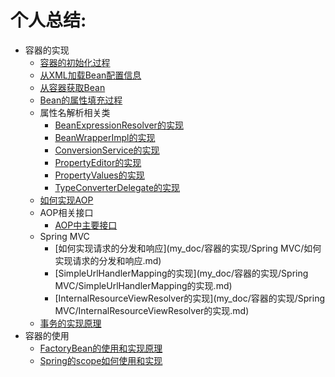 # 个人总结:

- 容器的实现
  - [容器的初始化过程](my_doc/容器的实现/容器的初始化过程.md)
  - [从XML加载Bean配置信息](my_doc/容器的实现/从XML加载Bean配置信息.md)
  - [从容器获取Bean](my_doc/容器的实现/从容器获取Bean.md)
  - [Bean的属性填充过程](my_doc/容器的实现/Bean的属性填充过程.md)
  - 属性名解析相关类
    - [BeanExpressionResolver的实现](my_doc/容器的实现/属性名解析相关类/BeanExpressionResolver的实现.md)
    - [BeanWrapperImpl的实现](my_doc/容器的实现/属性名解析相关类/BeanWrapperImpl的实现.md)
    - [ConversionService的实现](my_doc/容器的实现/属性名解析相关类/ConversionService的实现.md)
    - [PropertyEditor的实现](my_doc/容器的实现/属性名解析相关类/PropertyEditor的实现.md)
    - [PropertyValues的实现](my_doc/容器的实现/属性名解析相关类/PropertyValues的实现.md)
    - [TypeConverterDelegate的实现](my_doc/容器的实现/属性名解析相关类/TypeConverterDelegate的实现.md)
  - [如何实现AOP](my_doc/容器的实现/如何实现AOP.md)
  - AOP相关接口
    - [AOP中主要接口](my_doc/容器的实现/AOP相关接口/AOP中主要接口.md)
  - Spring MVC
    - [如何实现请求的分发和响应](my_doc/容器的实现/Spring MVC/如何实现请求的分发和响应.md)
    - [SimpleUrlHandlerMapping的实现](my_doc/容器的实现/Spring MVC/SimpleUrlHandlerMapping的实现.md)
    - [InternalResourceViewResolver的实现](my_doc/容器的实现/Spring MVC/InternalResourceViewResolver的实现.md)
  - [事务的实现原理](my_doc/容器的实现/事务的实现原理.md)
- 容器的使用
  - [FactoryBean的使用和实现原理](my_doc/容器的使用/FactoryBean的使用和实现原理.md)
  - [Spring的scope如何使用和实现](my_doc/容器的使用/Spring的scope如何使用和实现.md)